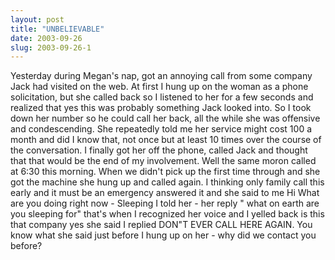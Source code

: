 ```yaml
---
layout: post
title: "UNBELIEVABLE"
date: 2003-09-26
slug: 2003-09-26-1
---
```


Yesterday during Megan&apos;s nap,   got an annoying call from some company Jack had visited on the web. At first I hung up on the woman as a phone solicitation, but she called back so I listened to her for a few seconds and realized that yes this was probably something Jack looked into.  So I took down her number so he could call her back, all the while she was offensive and condescending. She repeatedly told me her service might cost 100 a month and did I know that, not once but at least 10 times over the course of the conversation.    I finally got her off the phone, called Jack and thought that that would be the end of my involvement.  Well the same moron called at 6:30 this morning.  When we didn&apos;t pick up the first time through and she got the machine she hung up and called again.  I thinking only family call this early and it must be an emergency answered it and she said to me Hi What are you doing right now - Sleeping I told her - her reply &quot; what on earth are you sleeping for&quot;  that&apos;s when I recognized her voice and I yelled back is this that company yes she said I replied DON&quot;T EVER CALL HERE AGAIN.  You know what she said just before I hung up on her - why did we contact you before?
